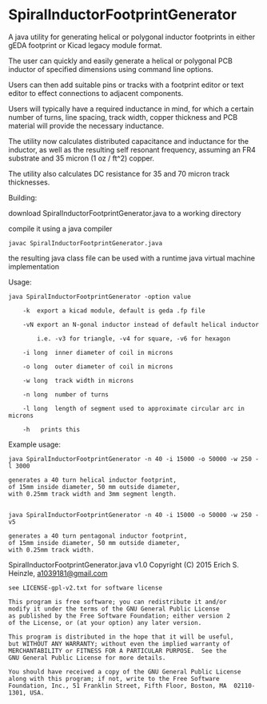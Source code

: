 # SpiralInductorFootprintGenerator
A java utility for generating helical or polygonal inductor footprints in either gEDA footprint or Kicad legacy module format.

The user can quickly and easily generate a helical or polygonal PCB inductor of specified dimensions using command line options.

Users can then add suitable pins or tracks with a footprint editor or text editor to effect connections to adjacent components.

Users will typically have a required inductance in mind, for which a certain number of turns, line spacing, track width, copper thickness and PCB material will provide the necessary inductance.

The utility now calculates distributed capacitance and inductance for the inductor, as well as the resulting self resonant frequency, assuming an FR4 substrate and 35 micron (1 oz / ft^2) copper.

The utility also calculates DC resistance for 35 and 70 micron track thicknesses.

Building:

download SpiralInductorFootprintGenerator.java to a working directory

compile it using a java compiler

	javac SpiralInductorFootprintGenerator.java

the resulting java class file can be used with a runtime java virtual machine implementation


Usage:

	java SpiralInductorFootprintGenerator -option value

		-k	export a kicad module, default is geda .fp file

		-vN	export an N-gonal inductor instead of default helical inductor

			i.e. -v3 for triangle, -v4 for square, -v6 for hexagon

		-i long	 inner diameter of coil in microns

		-o long	 outer diameter of coil in microns

		-w long	 track width in microns

		-n long	 number of turns

		-l long	 length of segment used to approximate circular arc in microns

		-h	 prints this

Example usage:

	java SpiralInductorFootprintGenerator -n 40 -i 15000 -o 50000 -w 250 -l 3000

	generates a 40 turn helical inductor footprint,
	of 15mm inside diameter, 50 mm outside diameter,
	with 0.25mm track width and 3mm segment length.


	java SpiralInductorFootprintGenerator -n 40 -i 15000 -o 50000 -w 250 -v5

	generates a 40 turn pentagonal inductor footprint,
	of 15mm inside diameter, 50 mm outside diameter,
	with 0.25mm track width.



SpiralInductorFootprintGenerator.java v1.0
Copyright (C) 2015 Erich S. Heinzle, a1039181@gmail.com

    see LICENSE-gpl-v2.txt for software license
    
    This program is free software; you can redistribute it and/or
    modify it under the terms of the GNU General Public License
    as published by the Free Software Foundation; either version 2
    of the License, or (at your option) any later version.
    
    This program is distributed in the hope that it will be useful,
    but WITHOUT ANY WARRANTY; without even the implied warranty of
    MERCHANTABILITY or FITNESS FOR A PARTICULAR PURPOSE.  See the
    GNU General Public License for more details.
    
    You should have received a copy of the GNU General Public License
    along with this program; if not, write to the Free Software
    Foundation, Inc., 51 Franklin Street, Fifth Floor, Boston, MA  02110-1301, USA.

